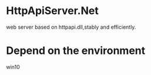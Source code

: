# HttpApiServer.Net
web server based on httpapi.dll,stably and efficiently.
#
# Depend on the environment

win10
